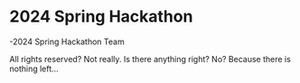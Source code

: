 # 2024 Spring Hackathon
-2024 Spring Hackathon Team

All rights reserved? Not really.
Is there anything right? No? Because there is nothing left...
